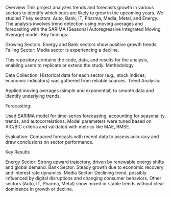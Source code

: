 Overview
This project analyzes trends and forecasts growth in various sectors to identify which ones are likely to grow in the upcoming years. We studied 7 key sectors: Auto, Bank, IT, Pharma, Media, Metal, and Energy. The analysis involves trend detection using moving averages and forecasting with the SARIMA (Seasonal Autoregressive Integrated Moving Average) model.
Key findings:

Growing Sectors: Energy and Bank sectors show positive growth trends.
Falling Sector: Media sector is experiencing a decline.

This repository contains the code, data, and results for the analysis, enabling users to replicate or extend the study.
Methodology

Data Collection: Historical data for each sector (e.g., stock indices, economic indicators) was gathered from reliable sources.
Trend Analysis:

Applied moving averages (simple and exponential) to smooth data and identify underlying trends.


Forecasting:

Used SARIMA model for time-series forecasting, accounting for seasonality, trends, and autocorrelations.
Model parameters were tuned based on AIC/BIC criteria and validated with metrics like MAE, RMSE.


Evaluation: Compared forecasts with recent data to assess accuracy and draw conclusions on sector performance.

Key Results

Energy Sector: Strong upward trajectory, driven by renewable energy shifts and global demand.
Bank Sector: Steady growth due to economic recovery and interest rate dynamics.
Media Sector: Declining trend, possibly influenced by digital disruptions and changing consumer behaviors.
Other sectors (Auto, IT, Pharma, Metal) show mixed or stable trends without clear dominance in growth or decline. 
